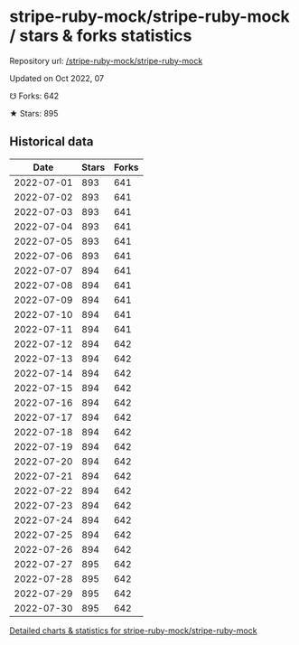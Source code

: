 # stripe-ruby-mock/stripe-ruby-mock / stars & forks statistics

Repository url: [/stripe-ruby-mock/stripe-ruby-mock](https://github.com/stripe-ruby-mock/stripe-ruby-mock)

Updated on Oct 2022, 07

☋ Forks: 642

★ Stars: 895

## Historical data
| Date | Stars | Forks |
|------|-------|-------|
| 2022-07-01 | 893 | 641 | 
| 2022-07-02 | 893 | 641 | 
| 2022-07-03 | 893 | 641 | 
| 2022-07-04 | 893 | 641 | 
| 2022-07-05 | 893 | 641 | 
| 2022-07-06 | 893 | 641 | 
| 2022-07-07 | 894 | 641 | 
| 2022-07-08 | 894 | 641 | 
| 2022-07-09 | 894 | 641 | 
| 2022-07-10 | 894 | 641 | 
| 2022-07-11 | 894 | 641 | 
| 2022-07-12 | 894 | 642 | 
| 2022-07-13 | 894 | 642 | 
| 2022-07-14 | 894 | 642 | 
| 2022-07-15 | 894 | 642 | 
| 2022-07-16 | 894 | 642 | 
| 2022-07-17 | 894 | 642 | 
| 2022-07-18 | 894 | 642 | 
| 2022-07-19 | 894 | 642 | 
| 2022-07-20 | 894 | 642 | 
| 2022-07-21 | 894 | 642 | 
| 2022-07-22 | 894 | 642 | 
| 2022-07-23 | 894 | 642 | 
| 2022-07-24 | 894 | 642 | 
| 2022-07-25 | 894 | 642 | 
| 2022-07-26 | 894 | 642 | 
| 2022-07-27 | 895 | 642 | 
| 2022-07-28 | 895 | 642 | 
| 2022-07-29 | 895 | 642 | 
| 2022-07-30 | 895 | 642 | 


[Detailed charts & statistics for stripe-ruby-mock/stripe-ruby-mock](https://reviewgithub.com/rep/stripe-ruby-mock/stripe-ruby-mock)
